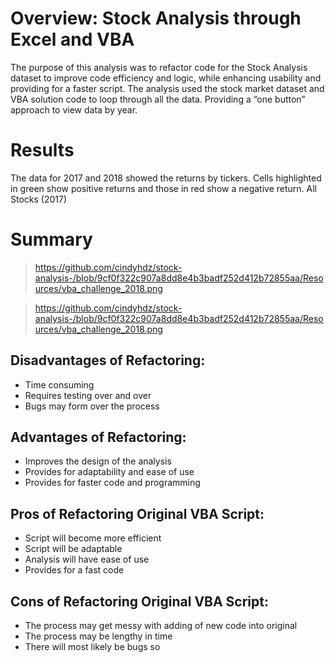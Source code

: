 # Overview: Stock Analysis through Excel and VBA
The purpose of this analysis was to refactor code for the Stock Analysis dataset to improve code efficiency and logic, while enhancing usability and providing for a faster script. The analysis used the stock market dataset and VBA solution code to loop through all the data. Providing a “one button” approach to view data by year. 
# Results 
The data for 2017 and 2018 showed the returns by tickers. Cells highlighted in green show positive returns and those in red show a negative return. 
All Stocks (2017)	
		
# Summary

> https://github.com/cindyhdz/stock-analysis-/blob/9cf0f322c907a8dd8e4b3badf252d412b72855aa/Resources/vba_challenge_2018.png

> https://github.com/cindyhdz/stock-analysis-/blob/9cf0f322c907a8dd8e4b3badf252d412b72855aa/Resources/vba_challenge_2018.png

## Disadvantages of Refactoring:
- Time consuming
- Requires testing over and over
- Bugs may form over the process  
## Advantages of Refactoring:
- Improves the design of the analysis
- Provides for adaptability and ease of use
- Provides for faster code and programming
## Pros of Refactoring Original VBA Script:
- Script will become more efficient
- Script will be adaptable 
- Analysis will have ease of use
- Provides for a fast code
## Cons of Refactoring Original VBA Script:
- The process may get messy with adding of new code into original
- The process may be lengthy in time
- There will most likely be bugs so

